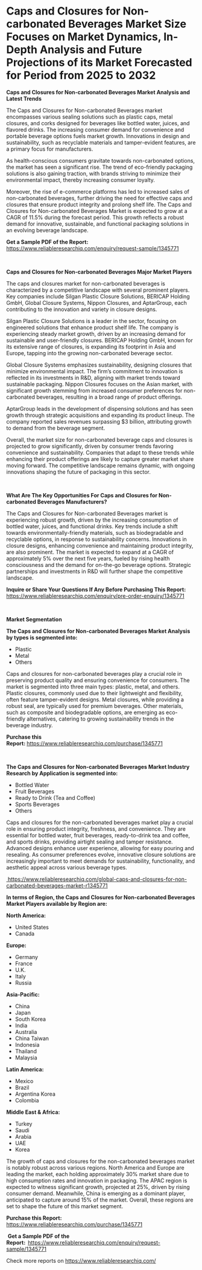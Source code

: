 <p><h1>Caps and Closures for Non-carbonated Beverages Market Size Focuses on Market Dynamics, In-Depth Analysis and Future Projections of its Market Forecasted for Period from 2025 to 2032</h1></p><p><strong>Caps and Closures for Non-carbonated Beverages Market Analysis and Latest Trends</strong></p>
<p><p>The Caps and Closures for Non-carbonated Beverages market encompasses various sealing solutions such as plastic caps, metal closures, and corks designed for beverages like bottled water, juices, and flavored drinks. The increasing consumer demand for convenience and portable beverage options fuels market growth. Innovations in design and sustainability, such as recyclable materials and tamper-evident features, are a primary focus for manufacturers.</p><p>As health-conscious consumers gravitate towards non-carbonated options, the market has seen a significant rise. The trend of eco-friendly packaging solutions is also gaining traction, with brands striving to minimize their environmental impact, thereby increasing consumer loyalty. </p><p>Moreover, the rise of e-commerce platforms has led to increased sales of non-carbonated beverages, further driving the need for effective caps and closures that ensure product integrity and prolong shelf life. The Caps and Closures for Non-carbonated Beverages Market is expected to grow at a CAGR of 11.5% during the forecast period. This growth reflects a robust demand for innovative, sustainable, and functional packaging solutions in an evolving beverage landscape.</p></p>
<p><strong>Get a Sample PDF of the Report:&nbsp;</strong> <a href="https://www.reliableresearchiq.com/enquiry/request-sample/1345771?utm_campaign=3206&utm_medium=2&utm_source=Github&utm_content=ia&utm_term=08032025&utm_id=caps-and-closures-for-non-carbonated-beverages">https://www.reliableresearchiq.com/enquiry/request-sample/1345771</a></p>
<p>&nbsp;</p>
<p><strong>Caps and Closures for Non-carbonated Beverages Major Market Players</strong></p>
<p><p>The caps and closures market for non-carbonated beverages is characterized by a competitive landscape with several prominent players. Key companies include Silgan Plastic Closure Solutions, BERICAP Holding GmbH, Global Closure Systems, Nippon Closures, and AptarGroup, each contributing to the innovation and variety in closure designs.</p><p>Silgan Plastic Closure Solutions is a leader in the sector, focusing on engineered solutions that enhance product shelf life. The company is experiencing steady market growth, driven by an increasing demand for sustainable and user-friendly closures. BERICAP Holding GmbH, known for its extensive range of closures, is expanding its footprint in Asia and Europe, tapping into the growing non-carbonated beverage sector.</p><p>Global Closure Systems emphasizes sustainability, designing closures that minimize environmental impact. The firm’s commitment to innovation is reflected in its investments in R&D, aligning with market trends toward sustainable packaging. Nippon Closures focuses on the Asian market, with significant growth stemming from increased consumer preferences for non-carbonated beverages, resulting in a broad range of product offerings.</p><p>AptarGroup leads in the development of dispensing solutions and has seen growth through strategic acquisitions and expanding its product lineup. The company reported sales revenues surpassing $3 billion, attributing growth to demand from the beverage segment.</p><p>Overall, the market size for non-carbonated beverage caps and closures is projected to grow significantly, driven by consumer trends favoring convenience and sustainability. Companies that adapt to these trends while enhancing their product offerings are likely to capture greater market share moving forward. The competitive landscape remains dynamic, with ongoing innovations shaping the future of packaging in this sector.</p></p>
<p>&nbsp;</p>
<p><strong>What Are The Key Opportunities For Caps and Closures for Non-carbonated Beverages Manufacturers?</strong></p>
<p><p>The Caps and Closures for Non-carbonated Beverages market is experiencing robust growth, driven by the increasing consumption of bottled water, juices, and functional drinks. Key trends include a shift towards environmentally-friendly materials, such as biodegradable and recyclable options, in response to sustainability concerns. Innovations in closure designs, enhancing convenience and maintaining product integrity, are also prominent. The market is expected to expand at a CAGR of approximately 5% over the next five years, fueled by rising health consciousness and the demand for on-the-go beverage options. Strategic partnerships and investments in R&D will further shape the competitive landscape.</p></p>
<p><strong>Inquire or Share Your Questions If Any Before Purchasing This Report:</strong> <a href="https://www.reliableresearchiq.com/enquiry/pre-order-enquiry/1345771?utm_campaign=3206&utm_medium=2&utm_source=Github&utm_content=ia&utm_term=08032025&utm_id=caps-and-closures-for-non-carbonated-beverages">https://www.reliableresearchiq.com/enquiry/pre-order-enquiry/1345771</a></p>
<p>&nbsp;</p>
<p><strong>Market Segmentation</strong></p>
<p><strong>The Caps and Closures for Non-carbonated Beverages Market Analysis by types is segmented into:</strong></p>
<p><ul><li>Plastic</li><li>Metal</li><li>Others</li></ul></p>
<p><p>Caps and closures for non-carbonated beverages play a crucial role in preserving product quality and ensuring convenience for consumers. The market is segmented into three main types: plastic, metal, and others. Plastic closures, commonly used due to their lightweight and flexibility, often feature tamper-evident designs. Metal closures, while providing a robust seal, are typically used for premium beverages. Other materials, such as composite and biodegradable options, are emerging as eco-friendly alternatives, catering to growing sustainability trends in the beverage industry.</p></p>
<p><strong>Purchase this Report:&nbsp;</strong><a href="https://www.reliableresearchiq.com/purchase/1345771?utm_campaign=3206&utm_medium=2&utm_source=Github&utm_content=ia&utm_term=08032025&utm_id=caps-and-closures-for-non-carbonated-beverages">https://www.reliableresearchiq.com/purchase/1345771</a></p>
<p>&nbsp;</p>
<p><strong>The Caps and Closures for Non-carbonated Beverages Market Industry Research by Application is segmented into:</strong></p>
<p><ul><li>Bottled Water</li><li>Fruit Beverages</li><li>Ready to Drink (Tea and Coffee)</li><li>Sports Beverages</li><li>Others</li></ul></p>
<p><p>Caps and closures for the non-carbonated beverages market play a crucial role in ensuring product integrity, freshness, and convenience. They are essential for bottled water, fruit beverages, ready-to-drink tea and coffee, and sports drinks, providing airtight sealing and tamper resistance. Advanced designs enhance user experience, allowing for easy pouring and resealing. As consumer preferences evolve, innovative closure solutions are increasingly important to meet demands for sustainability, functionality, and aesthetic appeal across various beverage types.</p></p>
<p><a href="https://www.reliableresearchiq.com/global-caps-and-closures-for-non-carbonated-beverages-market-r1345771?utm_campaign=3206&utm_medium=2&utm_source=Github&utm_content=ia&utm_term=08032025&utm_id=caps-and-closures-for-non-carbonated-beverages">&nbsp;https://www.reliableresearchiq.com/global-caps-and-closures-for-non-carbonated-beverages-market-r1345771</a></p>
<p><strong>In terms of Region, the Caps and Closures for Non-carbonated Beverages Market Players available by Region are:</strong></p>
<p>
    <p> <strong> North America: </strong>
        <ul>
            <li>United States</li>
            <li>Canada</li>
        </ul>
        </p> 
    <p> <strong> Europe: </strong>
        <ul>
            <li>Germany</li>
            <li>France</li>
            <li>U.K.</li>
            <li>Italy</li>
            <li>Russia</li>
        </ul>
        </p> 
    <p> <strong> Asia-Pacific: </strong>
        <ul>
            <li>China</li>
            <li>Japan</li>
            <li>South Korea</li>
            <li>India</li>
            <li>Australia</li>
            <li>China Taiwan</li>
            <li>Indonesia</li>
            <li>Thailand</li>
            <li>Malaysia</li>
        </ul>
        </p> 
    <p> <strong> Latin America: </strong>
        <ul>
            <li>Mexico</li>
            <li>Brazil</li>
            <li>Argentina Korea</li>
            <li>Colombia</li>
        </ul>
        </p> 
    <p> <strong> Middle East & Africa: </strong>
        <ul>
            <li>Turkey</li>
            <li>Saudi</li>
            <li>Arabia</li>
            <li>UAE</li>
            <li>Korea</li>
        </ul>
    </p>
    </p>
<p><p>The growth of caps and closures for the non-carbonated beverages market is notably robust across various regions. North America and Europe are leading the market, each holding approximately 30% market share due to high consumption rates and innovation in packaging. The APAC region is expected to witness significant growth, projected at 25%, driven by rising consumer demand. Meanwhile, China is emerging as a dominant player, anticipated to capture around 15% of the market. Overall, these regions are set to shape the future of this market segment.</p></p>
<p><strong>Purchase this Report: </strong><a href="https://www.reliableresearchiq.com/purchase/1345771?utm_campaign=3206&utm_medium=2&utm_source=Github&utm_content=ia&utm_term=08032025&utm_id=caps-and-closures-for-non-carbonated-beverages">https://www.reliableresearchiq.com/purchase/1345771</a></p>
<p>&nbsp;<strong>Get a Sample PDF of the Report:&nbsp;&nbsp;</strong><a href="https://www.reliableresearchiq.com/enquiry/request-sample/1345771?utm_campaign=3206&utm_medium=2&utm_source=Github&utm_content=ia&utm_term=08032025&utm_id=caps-and-closures-for-non-carbonated-beverages">https://www.reliableresearchiq.com/enquiry/request-sample/1345771</a></p>
<p><strong></strong></p>
<p>Check more reports on <a href="https://www.reliableresearchiq.com/?utm_campaign=3206&utm_medium=2&utm_source=Github&utm_content=ia&utm_term=08032025&utm_id=caps-and-closures-for-non-carbonated-beverages">https://www.reliableresearchiq.com/</a></p>